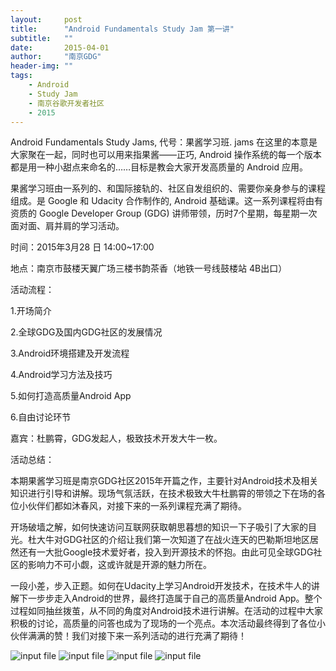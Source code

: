 ```yaml
---
layout:     post
title:      "Android Fundamentals Study Jam 第一讲"
subtitle:   ""
date:       2015-04-01
author:     "南京GDG"
header-img: ""
tags:
    - Android
    - Study Jam
    - 南京谷歌开发者社区
    - 2015
---
```


Android Fundamentals Study Jams, 代号：果酱学习班. jams 在这里的本意是大家聚在一起，同时也可以用来指果酱——正巧, Android 操作系统的每一个版本都是用一种小甜点来命名的……目标是教会大家开发高质量的 Android 应用。

果酱学习班由一系列的、和国际接轨的、社区自发组织的、需要你亲身参与的课程组成。是 Google 和 Udacity 合作制作的, Android 基础课。这一系列课程将由有资质的 Google Developer Group (GDG) 讲师带领，历时7个星期，每星期一次面对面、肩并肩的学习活动。

 


时间：2015年3月28 日  14:00~17:00

地点：南京市鼓楼天翼广场三楼书韵茶香（地铁一号线鼓楼站 4B出口）

活动流程：

1­.开场简介

2.全球GDG及国内GDG社区的发展情况

3.Android环境搭建及开发流程

4.Android学习方法及技巧

5.如何打造高质量Android App

6.自由讨论环节

嘉宾：杜鹏霄，GDG发起人，极致技术开发大牛一枚。

活动总结：

本期果酱学习班是南京GDG社区2015年开篇之作，主要针对Android技术及相关知识进行引导和讲解。现场气氛活跃，在技术极致大牛杜鹏霄的带领之下在场的各位小伙伴们都如沐春风，对接下来的一系列课程充满了期待。

开场破墙之解，如何快速访问互联网获取朝思暮想的知识一下子吸引了大家的目光。杜大牛对GDG社区的介绍让我们第一次知道了在战火连天的巴勒斯坦地区居然还有一大批Google技术爱好者，投入到开源技术的怀抱。由此可见全球GDG社区的影响力不可小觑，这或许就是开源的魅力所在。

一段小差，步入正题。如何在Udacity上学习Android开发技术，在技术牛人的讲解下一步步走入Android的世界，最终打造属于自己的高质量Android App。整个过程如同抽丝拨茧，从不同的角度对Android技术进行讲解。在活动的过程中大家积极的讨论，高质量的问答也成为了现场的一个亮点。本次活动最终得到了各位小伙伴满满的赞！我们对接下来一系列活动的进行充满了期待！

<img src="{{ site.url }}/img/posts/2015/04/1.jpg" alt="input file" />
<img src="{{ site.url }}/img/posts/2015/04/2.jpg" alt="input file" />
<img src="{{ site.url }}/img/posts/2015/04/3.jpg" alt="input file" />
<img src="{{ site.url }}/img/posts/2015/04/5.jpg" alt="input file" />